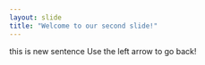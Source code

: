 ```yaml
---
layout: slide
title: "Welcome to our second slide!"
---
```

this is new sentence
Use the left arrow to go back!
